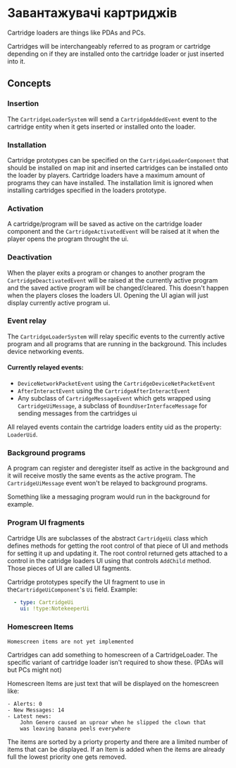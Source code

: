# Завантажувачі картриджів

Cartridge loaders are things like PDAs and PCs.

Cartridges will be interchangeably referred to as program or cartridge depending on if they are installed onto the cartridge loader or just inserted into it.

## Concepts
### Insertion
The `CartridgeLoaderSystem` will send a `CartridgeAddedEvent` event to the cartridge entity when it gets inserted or installed onto the loader.
### Installation
Cartridge prototypes can be specified on the `CartridgeLoaderComponent` that should be installed on map init and inserted cartridges can be installed onto the loader by players.
Cartridge loaders have a maximum amount of programs they can have installed.
The installation limit is ignored when installing cartridges specified in the loaders prototype.
### Activation
A cartridge/program will be saved as active on the cartridge loader component and the `CartridgeActivatedEvent` will be raised at it when the player opens the program throught the ui.
### Deactivation
When the player exits a program or changes to another program the `CartridgeDeactivatedEvent` will be raised at the currently active program and the saved active program will be changed/cleared.
This doesn't happen when the players closes the loaders UI. Opening the UI agian will just display currently active program ui.
### Event relay
The `CartridgeLoaderSystem` will relay specific events to the currently active program and all programs that are running in the background. This includes device networking events.

#### Currently relayed events:
- `DeviceNetworkPacketEvent` using the `CartridgeDeviceNetPacketEvent`
- `AfterInteractEvent` using the `CartridgeAfterInteractEvent`
- Any subclass of `CartridgeMessageEvent` which gets wrapped using `CartridgeUiMessage`, a subclass of `BoundUserInterfaceMessage` for sending messages from the cartridges ui
  
All relayed events contain the cartridge loaders entity uid as the property: `LoaderUid`.
### Background programs
A program can register and deregister itself as active in the background and it will receive mostly the same events as the active program.
The `CartridgeUiMessage` event won't be relayed to background programs.

Something like a messaging program would run in the background for example.
### Program UI fragments
Cartridge UIs are subclasses of the abstract `CartridgeUi` class which defines methods for getting the root control of that piece of UI and methods for setting it up and updating it. The root control returned gets attached to a control in the catridge loaders UI using that controls `AddChild` method. Those pieces of UI are called UI fagments.

Cartridge prototypes specify the UI fragment to use in the`CartridgeUiComponent`'s `Ui` field.
Example:
```yaml
  - type: CartridgeUi
    ui: !type:NotekeeperUi
```
### Homescreen Items
```admonish danger
Homescreen items are not yet implemented
```

Cartridges can add something to homescreen of a CartridgeLoader. The specific variant of cartridge loader isn't required to show these. (PDAs will but PCs might not)

Homescreen Items are just text that will be displayed on the homescreen like:
```
- Alerts: 0
- New Messages: 14
- Latest news:
    John Genero caused an uproar when he slipped the clown that
    was leaving banana peels everywhere
```
The items are sorted by a priorty property and there are a limited number of items that can be displayed.
If an Item is added when the items are already full the lowest priority one gets removed.